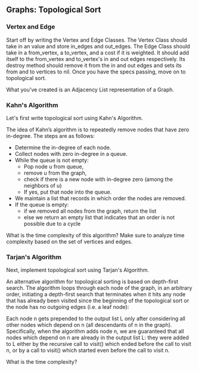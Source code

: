 ## Graphs: Topological Sort

### Vertex and Edge

Start off by writing the Vertex and Edge Classes. The Vertex Class should take in
an value and store in_edges and out_edges. The Edge Class should take in a from_vertex,
a to_vertex, and a cost if it is weighted. It should add itself to the from_vertex
and to_vertex's in and out edges respectively. Its destroy method should remove it from
the in and out edges and sets its from and to vertices to nil. Once you have the specs passing,
move on to topological sort.

What you've created is an Adjacency List representation of a Graph.

### Kahn's Algorithm

Let's first write topological sort using Kahn's Algorithm.

The idea of Kahn’s algorithm is to repeatedly remove nodes that have zero in-degree. The steps are as follows:

- Determine the in-degree of each node.
- Collect nodes with zero in-degree in a queue.
- While the queue is not empty:
  - Pop node u from queue,
  - remove u from the graph,
  - check if there is a new node with in-degree zero (among the neighbors of u)
  - If yes, put that node into the queue.
- We maintain a list that records in which order the nodes are removed.
- If the queue is empty:
  - if we removed all nodes from the graph, return the list
  - else we return an empty list that indicates that an order is not possible due to a cycle

What is the time complexity of this algorithm? Make sure to analyze time complexity based on the set of vertices and edges.

### Tarjan's Algorithm

Next, implement topological sort using Tarjan's Algorithm.

An alternative algorithm for topological sorting is based on depth-first search. The algorithm loops through each node of the graph, in an arbitrary order, initiating a depth-first search that terminates when it hits any node that has already been visited since the beginning of the topological sort or the node has no outgoing edges (i.e. a leaf node):

Each node n gets prepended to the output list L only after considering all other nodes which depend on n (all descendants of n in the graph). Specifically, when the algorithm adds node n, we are guaranteed that all nodes which depend on n are already in the output list L: they were added to L either by the recursive call to visit() which ended before the call to visit n, or by a call to visit() which started even before the call to visit n.

What is the time complexity?
